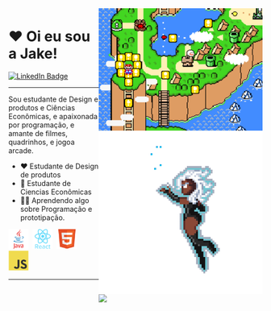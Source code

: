 <img src = "giphy (1).gif" width = "325px" align = "right">
<img src = "giphy.gif" width = "325px" align = "right">

<img src = ".gif" width = "325px" align = "right">

# ❤ Oi eu sou a Jake!
  <div id="badges">
  <a href ="https://github.com/JakelineWeschenfelder">
    <img src="https://img.shields.io/badge/LinkedIn-blue?style=for-the-badge&logo=linkedin&logoColor=white" alt="LinkedIn Badge"/>
  </a>
 
 --- 
 
Sou estudante de Design e produtos e Ciências Econômicas, e apaixonada por programação, e amante de filmes, quadrinhos, e jogoa arcade.
- ❤ Estudante de Design de produtos
- 💙 Estudante de Ciencias Econômicas
- 👩‍💻 Aprendendo algo sobre Programação e prototipação.

<div>
  <img src="https://github.com/devicons/devicon/blob/master/icons/java/java-original-wordmark.svg" title="Java" alt="Java" width="40" height="40"/>&nbsp;
  <img src="https://github.com/devicons/devicon/blob/master/icons/react/react-original-wordmark.svg" title="React" alt="React" width="40" height="40"/>&nbsp;
  <img src="https://github.com/devicons/devicon/blob/master/icons/html5/html5-original.svg" title="HTML5" alt="HTML" width="40" height="40"/>&nbsp;
  <img src="https://github.com/devicons/devicon/blob/master/icons/javascript/javascript-original.svg" title="JavaScript" alt="JavaScript" width="40" height="40"/>&nbsp;
  
</div>

---



